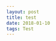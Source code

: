 ```yaml
---
layout: post
title: test
date: 2018-01-10
tags: Test
---
```

<object classid="clsid:CA8A9780-280D-11CF-A24D-444553540000"  border="0">    
    <object data="/images/posts/r-net/r-net.pdf" type="application/pdf">     
    </object>    
</object>   
